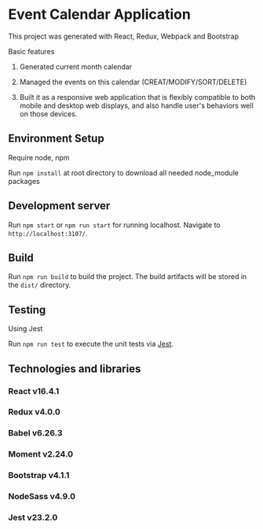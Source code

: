
# Event Calendar Application

This project was generated with React, Redux, Webpack and Bootstrap

Basic features

1. Generated current month calendar

2. Managed the events on this calendar (CREAT/MODIFY/SORT/DELETE)

3. Built it as a responsive web application that is flexibly compatible to both mobile and desktop web displays, and also handle user's behaviors well on those devices.

## Environment Setup

Require node, npm

Run `npm install` at root directory to download all needed node_module packages

## Development server

Run `npm start` or `npm run start` for running localhost. Navigate to `http://localhost:3107/`.

## Build

Run `npm run build` to build the project. The build artifacts will be stored in the `dist/` directory.

## Testing

Using Jest

Run `npm run test` to execute the unit tests via [Jest](https://jestjs.io/).

## Technologies and libraries
### React v16.4.1
### Redux v4.0.0
### Babel v6.26.3
### Moment v2.24.0
### Bootstrap v4.1.1
### NodeSass v4.9.0
### Jest v23.2.0